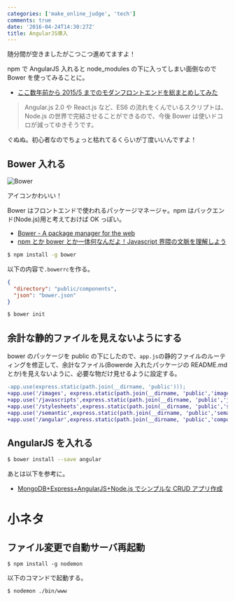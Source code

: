 ```yaml
---
categories: ['make_online_judge', 'tech']
comments: true
date: '2016-04-24T14:30:27Z'
title: AngularJS導入
---
```


随分間が空きましたがこつこつ進めてますよ！

npm で AngularJS 入れると node_modules の下に入ってしまい面倒なので Bower を使ってみることに。

- [ここ数年前から 2015/5 までのモダンフロントエンドを総まとめしてみた](http://qiita.com/okmttdhr/items/1caff5a36c8468779a64)

> Angular.js 2.0 や React.js など、ES6 の流れをくんでいるスクリプトは、Node.js の世界で完結させることができるので、今後 Bower は使いドコロが減ってゆきそうです。

ぐぬぬ。初心者なのでちょっと枯れてるくらいが丁度いいんですよ！

## Bower 入れる

![Bower](http://bower.io/img/bower-logo.svg)

アイコンかわいい！

Bower はフロントエンドで使われるパッケージマネージャ。npm はバックエンド(Node.js)用と考えておけば OK っぽい。

- [Bower - A package manager for the web](http://bower.io/)
- [npm とか bower とか一体何なんだよ！Javascript 界隈の文脈を理解しよう](http://qiita.com/megane42/items/2ab6ffd866c3f2fda066)

```sh
$ npm install -g bower
```

以下の内容で`.bowerrc`を作る。

```json
{
  "directory": "public/components",
  "json": "bower.json"
}
```

```sh
$ bower init
```

## 余計な静的ファイルを見えないようにする

bower のパッケージを public の下にしたので、`app.js`の静的ファイルのルーティングを修正して、余計なファイル(Bowerde 入れたパッケージの README.md とか)を見えないように、必要な物だけ見せるように設定する。

```diff
-app.use(express.static(path.join(__dirname, 'public')));
+app.use('/images', express.static(path.join(__dirname, 'public','images')));
+app.use('/javascripts',express.static(path.join(__dirname, 'public','javascripts')));
+app.use('/stylesheets',express.static(path.join(__dirname, 'public','stylesheets')));
+app.use('/semantic',express.static(path.join(__dirname, 'public','semantic')));
+app.use('/angular',express.static(path.join(__dirname, 'public','components','angular')));
```

## AngularJS を入れる

```sh
$ bower install --save angular
```

あとは以下を参考に。

- [MongoDB+Express+AngularJS+Node.js でシンプルな CRUD アプリ作成](http://qiita.com/naga3/items/e63144e17cb1ab9e03e9)

# 小ネタ

## ファイル変更で自動サーバ再起動

```
$ npm install -g nodemon
```

以下のコマンドで起動する。

```
$ nodemon ./bin/www
```
